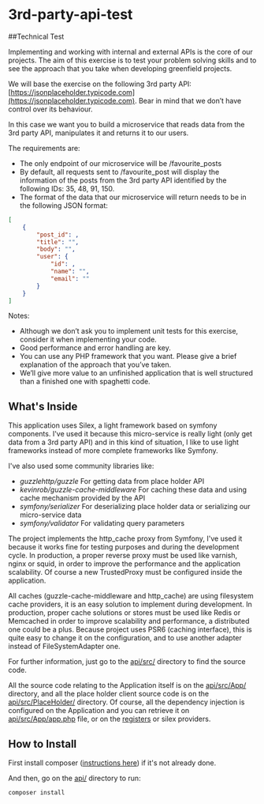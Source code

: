 # 3rd-party-api-test

##Technical Test

Implementing and working with internal and external APIs is the core of our projects. The aim of this exercise is to test your problem solving skills and to see the approach that you take when developing greenfield projects.

We will base the exercise on the following 3rd party API:  [https://jsonplaceholder.typicode.com](https://jsonplaceholder.typicode.com).
Bear in mind that we don’t have control over its behaviour.

In this case we want you to build a microservice that reads data from the 3rd party API, manipulates it and returns it to our users.

The requirements are:
- The only endpoint of our microservice will be /favourite_posts
- By default, all requests sent to /favourite_post will display the information of the posts
from the 3rd party API identified by the following IDs: 35, 48, 91, 150.
- The format of the data that our microservice will return needs to be in the following JSON
format:
```json
[
    {
        "post_id": ,
        "title": "",
        "body": "",
        "user": {
            "id": ,
            "name": "",
            "email": ""
        }
    }
]
```

Notes:
- Although we don’t ask you to implement unit tests for this exercise, consider it when
implementing your code.
- Good performance and error handling are key.
- You can use any PHP framework that you want. Please give a brief explanation of the
approach that you’ve taken.
- We’ll give more value to an unfinished application that is well structured than a finished
one with spaghetti code.

## What's Inside

This application uses Silex, a light framework based on symfony components.
I've used it because this micro-service is really light (only get data from a 3rd party API) and in this kind of situation, I like to use light frameworks instead of more complete frameworks like Symfony.

I've also used some community libraries like:
* *guzzlehttp/guzzle* For getting data from place holder API
* *kevinrob/guzzle-cache-middleware* For caching these data and using cache mechanism provided by the API
* *symfony/serializer* For deserializing place holder data or serializing our micro-service data
* *symfony/validator* For validating query parameters

The project implements the http_cache proxy from Symfony, I've used it because it works fine for testing purposes and during the development cycle.
In production, a proper reverse proxy must be used like varnish, nginx or squid, in order to improve the performance and the application scalability.
Of course a new TrustedProxy must be configured inside the application.

All caches (guzzle-cache-middleware and http_cache) are using filesystem cache providers, it is an easy solution to implement during development.
In production, proper cache solutions or stores must be used like Redis or Memcached in order to improve scalability and performance, a distributed one could be a plus.
Because project uses PSR6 (caching interface), this is quite easy to change it on the configuration, and to use another adapter instead of FileSystemAdapter one.

For further information, just go to the [api/src/](api/src/) directory to find the source code.

All the source code relating to the Application itself is on the [api/src/App/](api/src/App/) directory, and all the place holder client source code is on the [api/src/PlaceHolder/](api/src/PlaceHolder/) directory.
Of course, all the dependency injection is configured on the Application and you can retrieve it on [api/src/App/app.php](api/src/App/app.php) file, or on the [registers](api/src/App/Register/) or silex providers.

## How to Install

First install composer ([instructions here](https://getcomposer.org/doc/00-intro.md)) if it's not already done.

And then, go on the [api/](api/) directory to run:
```bash
composer install
```
